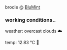 brodie @ [BluMint](https://www.linkedin.com/company/blumint-io/)

<!--weather_start-->
### working conditions..

weather: overcast clouds ☁️

temp: 12.83 °C 👕

<!--weather_end-->
